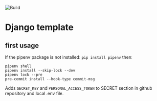 ![Build](https://github.com/SemenovAV/core/workflows/Build/badge.svg)

# Django template



## first usage
If the pipenv package is not installed:
``` pip install pipenv ```
then:
```
pipenv shell
pipenv install --skip-lock --dev
pipenv lock --pre
pre-commit install --hook-type commit-msg
```

Adds ```SECRET_KEY``` and ```PERSONAL_ACCESS_TOKEN``` to SECRET section in github repository and local .env file.
